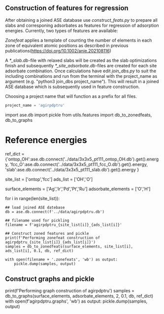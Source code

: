 Construction of features for regression
---------------------
After obtaining a joined ASE database use *construct_feats.py* to prepare all slabs and corresponing adsorbates as features for regression of adsorption energies. Currently, two types of features are available:

*Zonefeat* applies a template of counting the number of elements in each zone of equivalent atomic positions as described in previous publications(https://doi.org/10.1002/anie.202108116)

A  *\*_slab.db*-file with relaxed slabs will be created as the slab optimizations finish and subsequently *\*_site_adsorbate.db*-files are created for each site adsorbate combination. Once calculations have edit *join_dbs.py* to suit the including combinations and run from the terminal with the project_name as argument (e.g. "python3 join_dbs project_name"). This will result in a joined ASE database which is subsequently used in feature construction.

Choosing a project name that will function as a prefix for all files.
```python
project_name = 'agirpdptru'
```
import ase.db
import pickle
from utils.features import db_to_zonedfeats, db_to_graphs

# Reference energies
ref_dict = {'ontop_OH':ase.db.connect('../data/3x3x5_pt111_ontop_OH.db').get().energy,
			'fcc_O':ase.db.connect('../data/3x3x5_pt111_fcc_O.db').get().energy,
			'slab':ase.db.connect('../data/3x3x5_pt111_slab.db').get().energy
			 }

site_list = ['ontop','fcc']
ads_list = ['OH','O']

surface_elements = ['Ag','Ir','Pd','Pt','Ru']
adsorbate_elements = ['O','H']

for i in range(len(site_list)):

	## load joined ASE datebase
	db = ase.db.connect(f'../data/agirpdptru.db')

	## filename used for pickling
	filename = f'agirpdptru_{site_list[i]}_{ads_list[i]}'

	## Construct zoned features and pickle
	print(f'Performing zonefeat construction of agirpdptru_{site_list[i]}_{ads_list[i]}')
	samples = db_to_zonedfeats(surface_elements, site_list[i], ads_list[i], 0.1, db, ref_dict)

	with open(filename + '.zonefeats', 'wb') as output:
		pickle.dump(samples, output)

## Construct graphs and pickle
print(f'Performing graph construction of agirpdptru')
samples = db_to_graphs(surface_elements, adsorbate_elements, 2, 0.1, db, ref_dict)
with open(f'agirpdptru.graphs', 'wb') as output:
	pickle.dump(samples, output)
